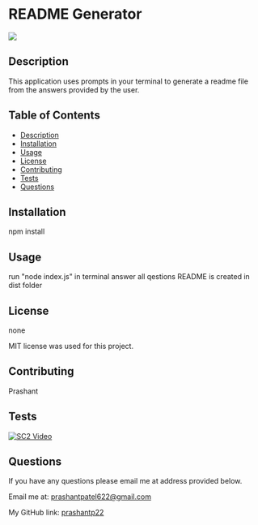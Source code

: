 
 # README Generator
    
 <img src="https://img.shields.io/badge/license-MIT-blue"/>
    
  ## Description
  This application uses prompts in your terminal to generate a readme file from the answers provided by the user.
    
  ## Table of Contents
  - [Description](#description)
  - [Installation](#installation)
  - [Usage](#usage)
  - [License](#license)
  - [Contributing](#contributing)
  - [Tests](#tests)
  - [Questions](#questions)
    
  ## Installation
  npm install

  ## Usage
  run "node index.js" in terminal
  answer all qestions
  README is created in dist folder
    
  ## License
  none
    
  MIT license was used for this project.

  ## Contributing
  Prashant

  ## Tests
  [![SC2 Video](https://drive.google.com/file/d/11eBFiN4M-eNilWd-5z5pEGt1o_i3f9NL/view)](https://drive.google.com/file/d/11eBFiN4M-eNilWd-5z5pEGt1o_i3f9NL/view)
    
  ## Questions
  If you have any questions please email me at address provided below.
    
  Email me at: [prashantpatel622@gmail.com](prashantpatel622@gmail.com)

  My GitHub link: [prashantp22](https://github.com/prashantp22)